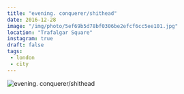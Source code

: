 ```yaml
---
title: "evening. conquerer/shithead"
date: 2016-12-28
image: "/img/photo/5ef69b5d78bf0306be2efcf6cc5ee101.jpg"
location: "Trafalgar Square"
instagram: true
draft: false
tags:
 - london
 - city
---
```


![evening. conquerer/shithead](/img/photo/5ef69b5d78bf0306be2efcf6cc5ee101.jpg)

